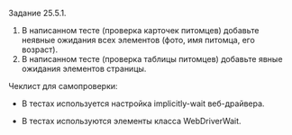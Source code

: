 Задание 25.5.1.

1. В написанном тесте (проверка карточек питомцев) добавьте неявные ожидания всех элементов (фото, имя питомца, его возраст).
2. В написанном тесте (проверка таблицы питомцев) добавьте явные ожидания элементов страницы.

Чеклист для самопроверки:

 * В тестах используется настройка implicitly-wait веб-драйвера.

 * В тестах используются элементы класса WebDriverWait.
